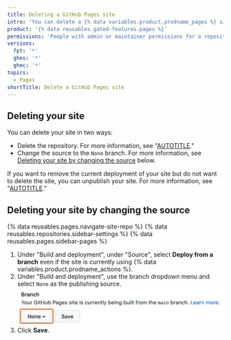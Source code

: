 ```yaml
---
title: Deleting a GitHub Pages site
intro: 'You can delete a {% data variables.product.prodname_pages %} site.'
product: '{% data reusables.gated-features.pages %}'
permissions: 'People with admin or maintainer permissions for a repository can delete a {% data variables.product.prodname_pages %} site.'
versions:
  fpt: '*'
  ghes: '*'
  ghec: '*'
topics:
  - Pages
shortTitle: Delete a GitHub Pages site
---
```


## Deleting your site

You can delete your site in two ways:
* Delete the repository. For more information, see "[AUTOTITLE](/repositories/creating-and-managing-repositories/deleting-a-repository)."
* Change the source to the `None` branch. For more information, see [Deleting your site by changing the source](#deleting-your-site-by-changing-the-source) below.

If you want to remove the current deployment of your site but do not want to delete the site, you can unpublish your site. For more information, see "[AUTOTITLE](/pages/getting-started-with-github-pages/unpublishing-a-github-pages-site)."

## Deleting your site by changing the source

{% data reusables.pages.navigate-site-repo %}
{% data reusables.repositories.sidebar-settings %}
{% data reusables.pages.sidebar-pages %}
1. Under "Build and deployment", under "Source", select **Deploy from a branch** even if the site is currently using {% data variables.product.prodname_actions %}.
1. Under "Build and deployment", use the branch dropdown menu and select `None` as the publishing source.
   ![Screenshot of Pages settings in a {% data variables.product.prodname_dotcom %} repository. A menu to select a branch for a publishing source, labeled "None," is outlined in dark orange.](/assets/images/help/pages/publishing-source-drop-down.png)
1. Click **Save**.
